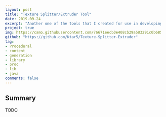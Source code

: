 ```yaml
---
layout: post
title: "Texture Splitter/Extruder Tool"
date: 2019-09-24
excerpt: "Another one of the tools that I created for use in developing Slip 'n Slime was this splitter and extruder. I needed to add texture bleed, and modify how tilesets were layed out, so I wrote a program to do that!"
project: true
img: https://camo.githubusercontent.com/76671eecb3e408cb29ab83291c0b685d4c818ce4/68747470733a2f2f692e696d6775722e636f6d2f7271574d5a4c632e676966
github: "https://github.com/Ktar5/Texture-Splitter-Extruder"
tag: 
- Procedural
- content
- generation
- library
- proc
- lib
- java
comments: false
---
```


## Summary
TODO
